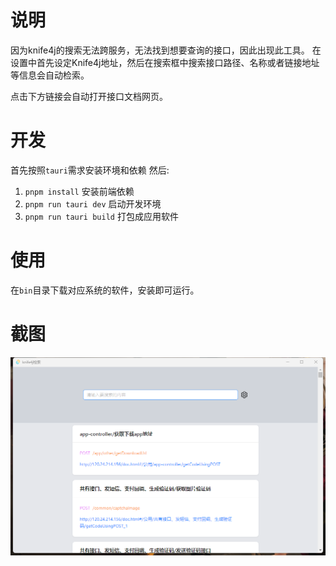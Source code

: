 # 说明
因为knife4j的搜索无法跨服务，无法找到想要查询的接口，因此出现此工具。
在设置中首先设定Knife4j地址，然后在搜索框中搜索接口路径、名称或者链接地址等信息会自动检索。

点击下方链接会自动打开接口文档网页。

# 开发

首先按照`tauri`需求安装环境和依赖
然后: 
1. `pnpm install` 安装前端依赖
2. `pnpm run tauri dev` 启动开发环境
3. `pnpm run tauri build` 打包成应用软件

# 使用

在`bin`目录下载对应系统的软件，安装即可运行。

# 截图

![image](/doc/1.png)
